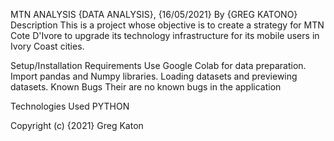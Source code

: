 MTN ANALYSIS
{DATA ANALYSIS}, {16/05/2021}
By {GREG KATONO}
Description
This is a project whose objective is to create a strategy for MTN Cote D'Ivore to upgrade its technology infrastructure for its mobile users in Ivory Coast cities.

Setup/Installation Requirements
Use Google Colab for data preparation.
Import pandas and Numpy libraries.
Loading datasets and previewing datasets.
Known Bugs
Their are no known bugs in the application

Technologies Used
PYTHON

Copyright (c) {2021} Greg Katon